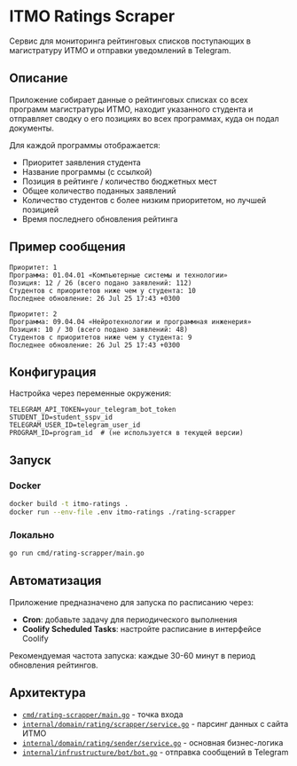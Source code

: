 # ITMO Ratings Scraper

Сервис для мониторинга рейтинговых списков поступающих в магистратуру ИТМО и отправки уведомлений в Telegram.

## Описание

Приложение собирает данные о рейтинговых списках со всех программ магистратуры ИТМО, находит указанного студента и отправляет сводку о его позициях во всех программах, куда он подал документы.

Для каждой программы отображается:
- Приоритет заявления студента
- Название программы (с ссылкой)
- Позиция в рейтинге / количество бюджетных мест
- Общее количество поданных заявлений
- Количество студентов с более низким приоритетом, но лучшей позицией
- Время последнего обновления рейтинга

## Пример сообщения

```
Приоритет: 1
Программа: 01.04.01 «Компьютерные системы и технологии»
Позиция: 12 / 26 (всего подано заявлений: 112)
Студентов с приоритетов ниже чем у студента: 10
Последнее обновление: 26 Jul 25 17:43 +0300

Приоритет: 2
Программа: 09.04.04 «Нейротехнологии и программная инженерия»
Позиция: 10 / 30 (всего подано заявлений: 48)
Студентов с приоритетов ниже чем у студента: 9
Последнее обновление: 26 Jul 25 17:43 +0300
```

## Конфигурация

Настройка через переменные окружения:

```env
TELEGRAM_API_TOKEN=your_telegram_bot_token
STUDENT_ID=student_sspv_id
TELEGRAM_USER_ID=telegram_user_id
PROGRAM_ID=program_id  # (не используется в текущей версии)
```

## Запуск

### Docker
```bash
docker build -t itmo-ratings .
docker run --env-file .env itmo-ratings ./rating-scrapper
```

### Локально
```bash
go run cmd/rating-scrapper/main.go
```

## Автоматизация

Приложение предназначено для запуска по расписанию через:
- **Cron**: добавьте задачу для периодического выполнения
- **Coolify Scheduled Tasks**: настройте расписание в интерфейсе Coolify

Рекомендуемая частота запуска: каждые 30-60 минут в период обновления рейтингов.

## Архитектура

- [`cmd/rating-scrapper/main.go`](cmd/rating-scrapper/main.go ) - точка входа
- [`internal/domain/rating/scrapper/service.go`](internal/domain/rating/scrapper/service.go ) - парсинг данных с сайта ИТМО
- [`internal/domain/rating/sender/service.go`](internal/domain/rating/student_rating_service/service.go ) - основная бизнес-логика
- [`internal/infrustructure/bot/bot.go`](internal/infrustructure/bot/bot.go ) - отправка сообщений в Telegram